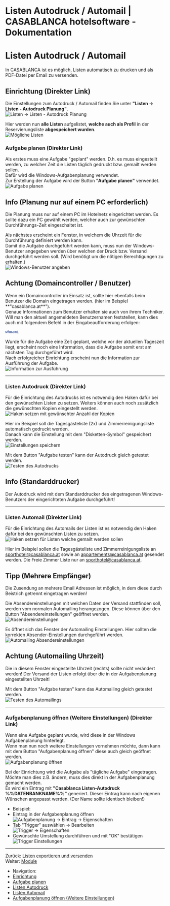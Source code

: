 # Listen Autodruck / Automail | CASABLANCA hotelsoftware - Dokumentation

# Listen Autodruck / Automail  
In CASABLANCA ist es möglich, Listen automatisch zu drucken und als PDF-Datei per Email zu versenden.

## Einrichtung (Direkter Link)
Die Einstellungen zum Autodruck / Automail finden Sie unter **"Listen -> Listen - Autodruck Planung"**.  
![Listen -> Listen - Autodruck Planung](https://docs.casablanca.at/assets/images/load_settings-cf0eaec0b66e5a87f192522f8ccb71e7.png "Listen -> Listen - Autodruck Planung")  

Hier werden nun **alle Listen** aufgelistet, **welche auch als Profil** in der Reservierungsliste **abgespeichert wurden**.  
![Mögliche Listen](https://docs.casablanca.at/assets/images/view_all_lists-f17461f7fd55d1d189bfca023f77db26.png "Mögliche Listen")

### Aufgabe planen (Direkter Link)
Als erstes muss eine Aufgabe "geplant" werden. D.h. es muss eingestellt werden, zu welcher Zeit die Listen täglich gedruckt bzw. gemailt werden sollen.  
Dafür wird die Windows-Aufgabenplanung verwendet.  
Zur Erstellung der Aufgabe wird der Button **"Aufgabe planen"** verwendet.  
![Aufgabe planen](https://docs.casablanca.at/assets/images/plan_task-6f099d1783eadc4f7db70823be63de2b.png "Aufgabe planen")

## Info (Planung nur auf einem PC erforderlich)
Die Planung muss nur auf einem PC im Hotelnetz eingerichtet werden. Es sollte dazu ein PC gewählt werden, welcher auch zur gewünschten Durchführungs-Zeit eingeschaltet ist.  

Als nächstes erscheint ein Fenster, in welchem die Uhrzeit für die Durchführung definiert werden kann.  
Damit die Aufgabe durchgeführt werden kann, muss nun der Windows-Benutzer angegeben werden über welchen der Druck bzw. Versand durchgeführt werden soll. (Wird benötigt um die nötigen Berechtigungen zu erhalten.)  
![Windows-Benutzer angeben](https://docs.casablanca.at/assets/images/plan_task_user-dbbdb338d6bd14aac1b5834425d4f786.png "Windows-Benutzer angeben")

## Achtung (Domaincontroller / Benutzer)
Wenn ein Domaincontroller im Einsatz ist, sollte hier ebenfalls beim Benutzer die Domain eingetragen werden. (hier im Beispiel **"casablanca.at\**").  
Genaue Informationen zum Benutzer erhalten sie auch von ihrem Techniker. Will man den aktuell angemeldeten Benutzernamen feststellen, kann dies auch mit folgendem Befehl in der Eingabeaufforderung erfolgen:

```bash
whoami
```

Wurde für die Aufgabe eine Zeit geplant, welche vor der aktuellen Tageszeit liegt, erscheint noch eine Information, dass die Aufgabe somit erst am nächsten Tag durchgeführt wird.  
Nach erfolgreicher Einrichtung erscheint nun die Information zur Ausführung der Aufgabe.  
![Information zur Ausführung](https://docs.casablanca.at/assets/images/information_execution-44537ae237a1641302839ec1c7e8bf3a.png "Information zur Ausführung")

---

### Listen Autodruck (Direkter Link)
Für die Einrichtung des Autodrucks ist es notwendig den Haken dafür bei den gewünschten Listen zu setzen. Weiters können auch noch zusätzlich die gewünschten Kopien eingestellt werden.  
![Haken setzen mit gewünschter Anzahl der Kopien](https://docs.casablanca.at/assets/images/setting_autoprint_copys-4aec7495d53971322f6899f6ccf88ee2.png "Haken setzen mit gewünschter Anzahl der Kopien")

Hier im Beispiel soll die Tagesgästeliste (2x) und Zimmerreinigungsliste automatisch gedruckt werden.  
Danach kann die Einstellung mit dem "Disketten-Symbol" gespeichert werden.  
![Einstellungen speichern](https://docs.casablanca.at/assets/images/save_settings-c0ef272a29b985d9d06d24f4dbfd83d9.png "Einstellungen speichern")

Mit dem Button "Aufgabe testen" kann der Autodruck gleich getestet werden.  
![Testen des Autodrucks](https://docs.casablanca.at/assets/images/test_autoprint_automail-93f1fd47d4c3c2267b33148fa812388e.png "Testen des Autodrucks")

## Info (Standarddrucker)
Der Autodruck wird mit dem Standarddrucker des eingetragenen Windows-Benutzers der eingerichteten Aufgabe durchgeführt!

---

### Listen Automail (Direkter Link)
Für die Einrichtung des Automails der Listen ist es notwendig den Haken dafür bei den gewünschten Listen zu setzen.  
![Haken setzen für Listen welche gemailt werden sollen](https://docs.casablanca.at/assets/images/automail_activate_lists-9d93d9131d884558f3ed609d0b2b337d.png "Haken setzen für Listen welche gemailt werden sollen")

Hier im Beispiel sollen die Tagesgästeliste und Zimmerreinigungsliste an sporthotel@casablanca.at sowie an appartements@casablanca.at gesendet werden. Die Freie Zimmer Liste nur an sporthotel@casablanca.at.

## Tipp (Mehrere Empfänger)
Die Zusendung an mehrere Email Adressen ist möglich, in dem diese durch Beistrich getrennt eingetragen werden!

Die Absendereinstellungen mit welchen Daten der Versand stattfinden soll, werden vom normalen Automailing herangezogen. Diese können über den Button "Absendereinstellungen" geöffnet werden.  
![Absendereinstellungen](https://docs.casablanca.at/assets/images/sender_settings-b34a8c086bd6bb854fbbc3422cebf92e.png "Absendereinstellungen")

Es öffnet sich das Fenster der Automailing Einstellungen. Hier sollten die korrekten Absender-Einstellungen durchgeführt werden.  
![Automailing Absendereinstellungen](https://docs.casablanca.at/assets/images/automailing_sender_settings-3dca25e274f0679e1e8813e6cd77a45e.png "Automailing Absendereinstellungen")

## Achtung (Automailing Uhrzeit)
Die in diesem Fenster eingestellte Uhrzeit (rechts) sollte nicht verändert werden! Der Versand der Listen erfolgt über die in der Aufgabenplanung eingestellten Uhrzeit!

Mit dem Button "Aufgabe testen" kann das Automailing gleich getestet werden.  
![Testen des Automailings](https://docs.casablanca.at/assets/images/test_autoprint_automail-93f1fd47d4c3c2267b33148fa812388e.png "Testen des Automailings")

---

### Aufgabenplanung öffnen (Weitere Einstellungen) (Direkter Link)
Wenn eine Aufgabe geplant wurde, wird diese in der Windows Aufgabenplanung hinterlegt.  
Wenn man nun noch weitere Einstellungen vornehmen möchte, dann kann mit dem Button "Aufgabenplanung öffnen" diese auch gleich geöffnet werden.  
![Aufgabenplanung öffnen](https://docs.casablanca.at/assets/images/open_task_settings-3812059917d1f9fadc00be640666d0f8.png "Aufgabenplanung öffnen")

Bei der Einrichtung wird die Aufgabe als "tägliche Aufgabe" eingetragen. Möchte man dies z.B. ändern, muss dies direkt in der Aufgabenplanung gemacht werden.  
Es wird ein Eintrag mit **"Casablanca Listen-Autodruck %%DATENBANKNAME%%"** generiert. Dieser Eintrag kann nach eigenen Wünschen angepasst werden. (Der Name sollte identisch bleiben!)

* Beispiel:
* Eintrag in der Aufgabenplanung öffnen  
  ![Aufgabenplanung -> Eintrag -> Eigenschaften](https://docs.casablanca.at/assets/images/task_settings-d1e6b50de4893c17946ce95e97b76830.png "Aufgabenplanung -> Eintrag -> Eigenschaften")
* Tab "Trigger" auswählen -> Bearbeiten  
  ![Trigger -> Eigenschaften](https://docs.casablanca.at/assets/images/trigger-86881491d9201ba395cff58183852de8.png "Trigger -> Eigenschaften")
* Gewünschte Umstellung durchführen und mit "OK" bestätigen  
  ![Trigger Einstellungen](https://docs.casablanca.at/assets/images/trigger_settings-06cd90a6c33db342128baac7b072621d.png "Trigger Einstellungen")

---

Zurück: [Listen exportieren und versenden](https://docs.casablanca.at/desktop/lists/list_export/)  
Weiter: [Module](https://docs.casablanca.at/desktop/module/)

* Navigation:
* [Einrichtung](https://docs.casablanca.at/desktop/lists/list_autoprint_automail/#einrichtung)
* [Aufgabe planen](https://docs.casablanca.at/desktop/lists/list_autoprint_automail/#aufgabe-planen)
* [Listen Autodruck](https://docs.casablanca.at/desktop/lists/list_autoprint_automail/#listen-autodruck)
* [Listen Automail](https://docs.casablanca.at/desktop/lists/list_autoprint_automail/#listen-automail)
* [Aufgabenplanung öffnen (Weitere Einstellungen)](https://docs.casablanca.at/desktop/lists/list_autoprint_automail/#aufgabenplanung-öffnen-weitere-einstellungen)